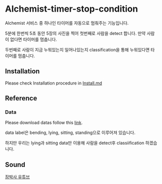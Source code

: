 # Alchemist-timer-stop-condition

Alchemist 서비스 중 하나인 타이머를 자동으로 멈춰주는 기능입니다.

5분에 한번씩 5초 동안 5장의 사진을 찍어 첫번째로 사람을 detect 합니다. 만약 사람이 없다면 타이머를 멈춥니다.

두번째로 사람이 지금 누워있는지 일어나있는지 classification을 통해 누워있다면 타이머를 멈춥니다.

## Installation

Please check Installation procedure in [Install.md](https://github.com/CV-JaeHa/virtual-environment-list/blob/main/torchcv.md)



## Reference

### Data

Please download datas follow this [link](https://www.kaggle.com/deepshah16/silhouettes-of-human-posture?select=bending).

data label은 bending, lying, sitting, standing으로 이루어져 있습니다.

하지만 우리는 lying과 sitting data만 이용해 사람을 detect후 classiification 하겠습니다.



## Sound

[잠박사 유튜브](https://www.youtube.com/channel/UClrKpnEehrQydacUHBptWcw/videos)

